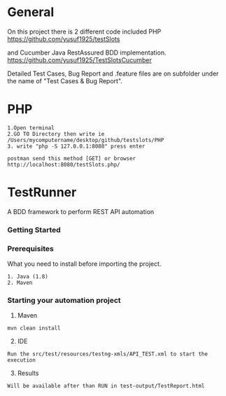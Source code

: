 # General #

On this project there is 2 different code included PHP https://github.com/yusuf1925/testSlots 

and Cucumber Java RestAssured BDD implementation. https://github.com/yusuf1925/TestSlotsCucumber 

Detailed Test Cases, Bug Report and .feature files are on subfolder under the name of "Test Cases & Bug Report".

# PHP #
```
1.Open terminal
2.GO TO Directory then write ie /Users/mycomputername/desktop/github/testslots/PHP
3. write "php -S 127.0.0.1:8080" press enter
```

```
postman send this method [GET] or browser
http://localhost:8080/testSlots.php/
```


# TestRunner #

A BDD framework to perform REST API automation

### Getting Started ###

### Prerequisites

What you need to install before importing the project.
```
1. Java (1.8)
2. Maven
```

### Starting your automation project ###

1. Maven
```
mvn clean install
```
2. IDE
```
Run the src/test/resources/testng-xmls/API_TEST.xml to start the execution
```
3. Results
```
Will be available after than RUN in test-output/TestReport.html
```

